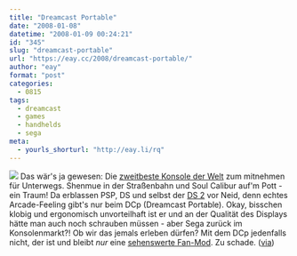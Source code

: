 ```yaml
---
title: "Dreamcast Portable"
date: "2008-01-08"
datetime: "2008-01-09 00:24:21"
id: "345"
slug: "dreamcast-portable"
url: "https://eay.cc/2008/dreamcast-portable/"
author: "eay"
format: "post"
categories:
  - 0815
tags:
  - dreamcast
  - games
  - handhelds
  - sega
meta:
  - yourls_shorturl: "http://eay.li/rq"
---
```


![](/uploads/2008/dreamcastportable.jpg) Das wär's ja gewesen: Die [zweitbeste Konsole der Welt](//eay.cc/2007/jubilaum/) zum mitnehmen für Unterwegs. Shenmue in der Straßenbahn und Soul Calibur auf'm Pott - ein Traum! Da erblassen PSP, DS und selbst der [DS 2](//eay.cc/2008/its-a-nintendo-ds-2/) vor Neid, denn echtes Arcade-Feeling gibt's nur beim DCp (Dreamcast Portable). Okay, bisschen klobig und ergonomisch unvorteilhaft ist er und an der Qualität des Displays hätte man auch noch schrauben müssen - aber Sega zurück im Konsolenmarkt?! Ob wir das jemals erleben dürfen? Mit dem DCp jedenfalls nicht, der ist und bleibt _nur_ eine [sehenswerte Fan-Mod](http://www.techeblog.com/index.php/tech-gadget/feature-guy-builds-world-s-first-dreamcast-portable-runs-off-r-c-car-batteries). Zu schade. ([via](http://www.ea-play.de/stories/spas-am-gerat/dreamcast-portable/))
